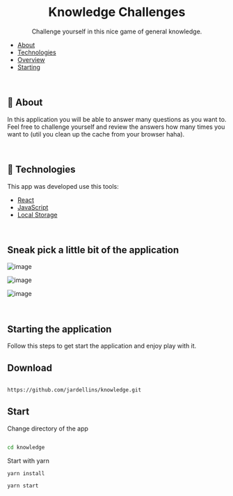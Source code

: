 <h1 align="center">
    Knowledge Challenges
</h1>
<p align="center">Challenge yourself in this nice game of general knowledge.</p>


- <a href="#sobre">About</a> 
- <a href="#tecnologias">Technologies</a>
- <a href="#overview">Overview</a>
- <a href="#iniciando">Starting</a>


<br/>
<a id="sobre"></a>

## :scroll: About

In this application you will be able to answer many questions as you want to. Feel free to challenge yourself and review the answers how many times you want to (util you clean up the cache from your browser haha). 

<br/>
<a id="tecnologias"></a>

## :wrench: Technologies

This app was developed use this tools:

- [React](https://pt-br.reactjs.org/)
- [JavaScript](https://developer.mozilla.org/pt-BR/docs/Web/JavaScript)
- [Local Storage](https://developer.mozilla.org/pt-BR/docs/Web/API/Window/localStorage)

<br/>
<a id="overview"></a>

## Sneak pick a little bit of the application

<p align="center" >
    
![image](https://user-images.githubusercontent.com/44972197/135179551-17644e0c-c5d5-4b4b-ab4a-6a11d39afe47.png)


![image](https://user-images.githubusercontent.com/44972197/135179618-e032b5a0-989a-4d86-84e9-58325edea973.png)

![image](https://user-images.githubusercontent.com/44972197/135179670-76927f78-1843-4483-ba65-aa4728d627ac.png)
    
<br/>
<a id="iniciando"></a>

## Starting the application

Follow this steps to get start the application and enjoy play with it.

## Download

```sh

https://github.com/jardellins/knowledge.git

```

## Start

Change directory of the app

```sh

cd knowledge

```
Start with yarn

```sh
yarn install

yarn start
```

